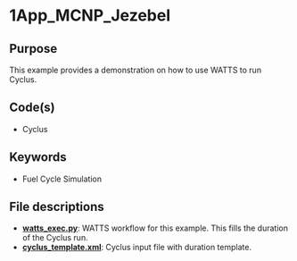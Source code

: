 # 1App_MCNP_Jezebel

## Purpose

This example provides a demonstration on how to use WATTS to run Cyclus.

## Code(s)

- Cyclus

## Keywords

- Fuel Cycle Simulation

## File descriptions

- [__watts_exec.py__](watts_exec.py): WATTS workflow for this example. This fills the duration of the Cyclus run.
- [__cyclus_template.xml__](cyclus_template.xml): Cyclus input file with duration template.
